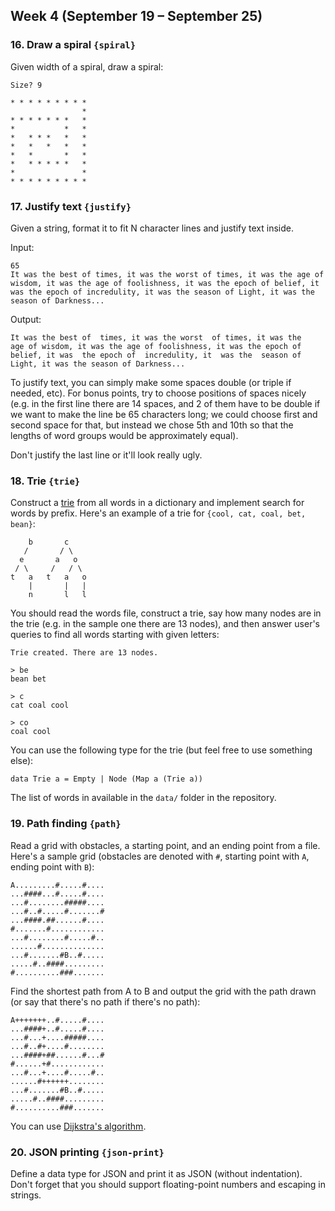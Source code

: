 ## Week 4 (September 19 – September 25)

### 16. Draw a spiral `{spiral}`

Given width of a spiral, draw a spiral:

```
Size? 9

* * * * * * * * *
                *
* * * * * * *   *
*           *   *
*   * * *   *   *
*   *   *   *   *
*   *       *   *
*   * * * * *   *
*               *
* * * * * * * * *
```

### 17. Justify text `{justify}`

Given a string, format it to fit N character lines and justify text inside.

Input:

```
65
It was the best of times, it was the worst of times, it was the age of wisdom, it was the age of foolishness, it was the epoch of belief, it was the epoch of incredulity, it was the season of Light, it was the season of Darkness...
```

Output:

```
It was the best of  times, it was the worst  of times, it was the
age of wisdom, it was the age of foolishness, it was the epoch of
belief, it was  the epoch of  incredulity, it  was the  season of
Light, it was the season of Darkness...
```

To justify text, you can simply make some spaces double (or triple if needed, etc). For bonus points, try to choose positions of spaces nicely (e.g. in the first line there are 14 spaces, and 2 of them have to be double if we want to make the line be 65 characters long; we could choose first and second space for that, but instead we chose 5th and 10th so that the lengths of word groups would be approximately equal).

Don't justify the last line or it'll look really ugly.

### 18. Trie `{trie}`

Construct a [trie](https://en.wikipedia.org/wiki/Trie) from all words in a dictionary and implement search for words by prefix. Here's an example of a trie for `{cool, cat, coal, bet, bean}`:

```
    b       c
   /       / \
  e       a   o
 / \     /   / \
t   a   t   a   o
    |       |   |
    n       l   l
```

You should read the words file, construct a trie, say how many nodes are in the trie (e.g. in the sample one there are 13 nodes), and then answer user's queries to find all words starting with given letters:

```
Trie created. There are 13 nodes.

> be
bean bet

> c
cat coal cool

> co
coal cool
```

You can use the following type for the trie (but feel free to use something else):

```
data Trie a = Empty | Node (Map a (Trie a))
```

The list of words in available in the `data/` folder in the repository.

### 19. Path finding `{path}`

Read a grid with obstacles, a starting point, and an ending point from a file. Here's a sample grid (obstacles are denoted with `#`, starting point with `A`, ending point with `B`):

```
A.........#.....#....
...####...#.....#....
...#........#####....
...#..#.....#.......#
...####.##......#....
#.......#............
...#........#.....#..
......#..............
...#.......#B..#.....
.....#..####.........
#..........###.......
```

Find the shortest path from A to B and output the grid with the path drawn (or say that there's no path if there's no path):

```
A+++++++..#.....#....
...####+..#.....#....
...#...+....#####....
...#..#+....#........
...####+##......#...#
#......+#............
...#...+....#.....#..
......#++++++........
...#.......#B..#.....
.....#..####.........
#..........###.......
```

You can use [Dijkstra's algorithm](https://en.wikipedia.org/wiki/Dijkstra%27s_algorithm).

### 20. JSON printing `{json-print}`

Define a data type for JSON and print it as JSON (without indentation). Don't forget that you should support floating-point numbers and escaping in strings.
